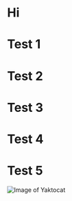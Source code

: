 # Hi
# Test 1
# Test 2
# Test 3
# Test 4
# Test 5
![Image of Yaktocat](https://octodex.github.com/images/yaktocat.png)
